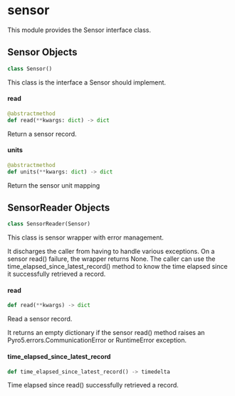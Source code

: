 <a id="sensor"></a>

# sensor

This module provides the Sensor interface class.

<a id="sensor.Sensor"></a>

## Sensor Objects

```python
class Sensor()
```

This class is the interface a Sensor should implement.

<a id="sensor.Sensor.read"></a>

#### read

```python
@abstractmethod
def read(**kwargs: dict) -> dict
```

Return a sensor record.

<a id="sensor.Sensor.units"></a>

#### units

```python
@abstractmethod
def units(**kwargs: dict) -> dict
```

Return the sensor unit mapping

<a id="sensor.SensorReader"></a>

## SensorReader Objects

```python
class SensorReader(Sensor)
```

This class is sensor wrapper with  error management.

It discharges the caller from having to handle various exceptions. On a
sensor read() failure, the wrapper returns None. The caller can use the
time_elapsed_since_latest_record() method to know the time elapsed since it
successfully retrieved a record.

<a id="sensor.SensorReader.read"></a>

#### read

```python
def read(**kwargs) -> dict
```

Read a sensor record.

It returns an empty dictionary if the sensor read() method raises an
Pyro5.errors.CommunicationError or RuntimeError exception.

<a id="sensor.SensorReader.time_elapsed_since_latest_record"></a>

#### time\_elapsed\_since\_latest\_record

```python
def time_elapsed_since_latest_record() -> timedelta
```

Time elapsed since read() successfully retrieved a record.

